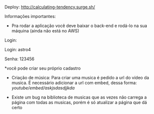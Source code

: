 Deploy: http://calculating-tendency.surge.sh/

Informações importantes: 

- Pra rodar a aplicação você deve baixar o back-end e rodá-lo na sua máquina (ainda não está no AWS)

Login: 
 <p> Login: astro4
 <p> Senha: 123456
 <p> *você pode criar seu próprio cadastro 

- Criação de música:
  Para criar uma musica é pedido a url do vídeo da musica. É necessário adicionar a url com embed, dessa forma:
  _youtube/embed/askjsdasdjjkda_

- Existe um bug na biblioteca de musicas que as vezes não carrega a página com todas as musicas, porém é só atualizar a página que dá certo




